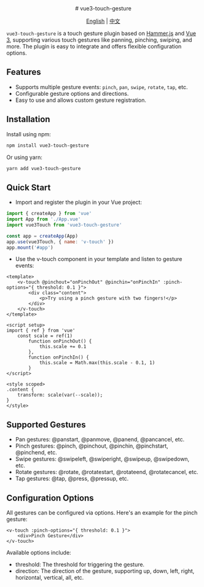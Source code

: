 <center>
# vue3-touch-gesture

[English](ENREADME.md) | [中文](README.md)
</center>

`vue3-touch-gesture` is a touch gesture plugin based on [Hammer.js](https://hammerjs.github.io/) and [Vue 3](https://v3.vuejs.org/), supporting various touch gestures like panning, pinching, swiping, and more. The plugin is easy to integrate and offers flexible configuration options.

## Features

-   Supports multiple gesture events: `pinch`, `pan`, `swipe`, `rotate`, `tap`, etc.
-   Configurable gesture options and directions.
-   Easy to use and allows custom gesture registration.

## Installation

Install using npm:

```bash
npm install vue3-touch-gesture

```

Or using yarn:

```bash
yarn add vue3-touch-gesture
```

## Quick Start

-   Import and register the plugin in your Vue project:

```javascript
import { createApp } from 'vue'
import App from './App.vue'
import vue3Touch from 'vue3-touch-gesture'

const app = createApp(App)
app.use(vue3Touch, { name: 'v-touch' })
app.mount('#app')
```

-   Use the v-touch component in your template and listen to gesture events:

```vue
<template>
	<v-touch @pinchout="onPinchOut" @pinchin="onPinchIn" :pinch-options="{ threshold: 0.1 }">
		<div class="content">
			<p>Try using a pinch gesture with two fingers!</p>
		</div>
	</v-touch>
</template>

<script setup>
import { ref } from 'vue'
    const scale = ref(1)
		function onPinchOut() {
			this.scale += 0.1
		},
		function onPinchIn() {
			this.scale = Math.max(this.scale - 0.1, 1)
		}
</script>

<style scoped>
.content {
	transform: scale(var(--scale));
}
</style>
```

## Supported Gestures

-   Pan gestures: @panstart, @panmove, @panend, @pancancel, etc.
-   Pinch gestures: @pinch, @pinchout, @pinchin, @pinchstart, @pinchend, etc.
-   Swipe gestures: @swipeleft, @swiperight, @swipeup, @swipedown, etc.
-   Rotate gestures: @rotate, @rotatestart, @rotateend, @rotatecancel, etc.
-   Tap gestures: @tap, @press, @pressup, etc.

## Configuration Options

All gestures can be configured via options. Here's an example for the pinch gesture:

```vue
<v-touch :pinch-options="{ threshold: 0.1 }">
	<div>Pinch Gesture</div>
</v-touch>
```

Available options include:

-   threshold: The threshold for triggering the gesture.
-   direction: The direction of the gesture, supporting up, down, left, right, horizontal, vertical, all, etc.
